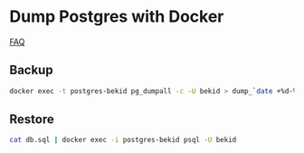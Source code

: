 # Dump Postgres with Docker

[FAQ](../FAQ.md)

## Backup

```bash
docker exec -t postgres-bekid pg_dumpall -c -U bekid > dump_`date +%d-%m-%Y"_"%H_%M_%S`.sql
```

## Restore

```bash
cat db.sql | docker exec -i postgres-bekid psql -U bekid
```
